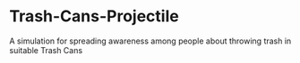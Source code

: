 # Trash-Cans-Projectile
A simulation for spreading awareness among people about throwing trash in suitable Trash Cans
